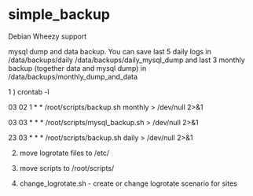 # simple_backup

Debian Wheezy support

mysql dump and data backup. You can save last 5 daily logs in /data/backups/daily /data/backups/daily_mysql_dump and last 3 monthly backup (together data and mysql dump) in /data/backups/monthly_dump_and_data

1 ) crontab -l

03 02 1 * *     /root/scripts/backup.sh monthly > /dev/null 2>&1

03 03 * * *     /root/scripts/mysql_backup.sh > /dev/null 2>&1

23 03 * * *     /root/scripts/backup.sh daily > /dev/null 2>&1

2) move logrotate files to /etc/

3) move scripts to /root/scripts/

4) change_logrotate.sh - create or change logrotate scenario for sites 

